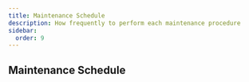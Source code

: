 ```yaml
---
title: Maintenance Schedule
description: How frequently to perform each maintenance procedure
sidebar:
  order: 9
---
```


## Maintenance Schedule